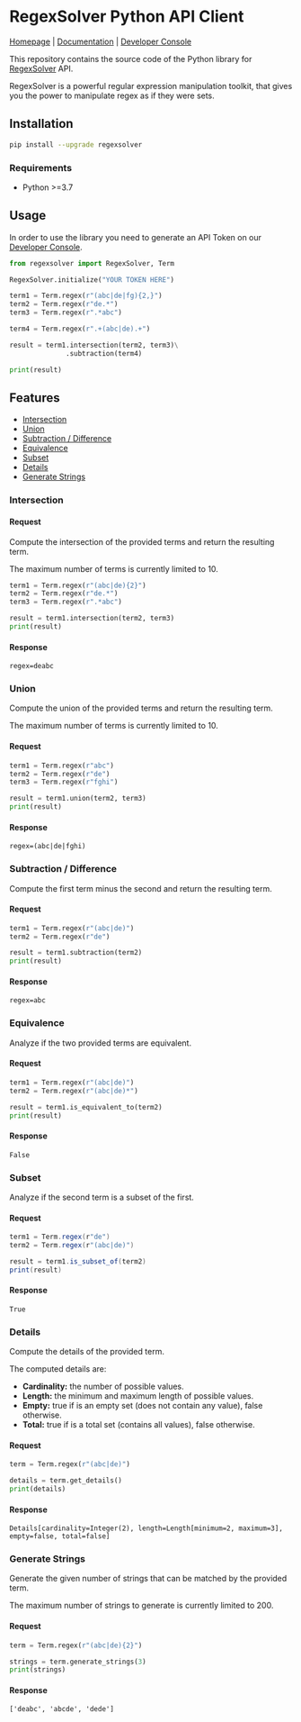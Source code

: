 # RegexSolver Python API Client
[Homepage](https://regexsolver.com) | [Documentation](https://docs.regexsolver.com) | [Developer Console](https://console.regexsolver.com)

This repository contains the source code of the Python library for [RegexSolver](https://regexsolver.com) API.

RegexSolver is a powerful regular expression manipulation toolkit, that gives you the power to manipulate regex as if
they were sets.

## Installation

```sh
pip install --upgrade regexsolver
```

### Requirements

- Python >=3.7

## Usage

In order to use the library you need to generate an API Token on our [Developer Console](https://console.regexsolver.com/).

```python
from regexsolver import RegexSolver, Term

RegexSolver.initialize("YOUR TOKEN HERE")

term1 = Term.regex(r"(abc|de|fg){2,}")
term2 = Term.regex(r"de.*")
term3 = Term.regex(r".*abc")

term4 = Term.regex(r".+(abc|de).+")

result = term1.intersection(term2, term3)\
              .subtraction(term4)

print(result)
```

## Features

- [Intersection](#intersection)
- [Union](#union)
- [Subtraction / Difference](#subtraction--difference)
- [Equivalence](#equivalence)
- [Subset](#subset)
- [Details](#details)
- [Generate Strings](#generate-strings)

### Intersection

#### Request

Compute the intersection of the provided terms and return the resulting term.

The maximum number of terms is currently limited to 10.

```python
term1 = Term.regex(r"(abc|de){2}")
term2 = Term.regex(r"de.*")
term3 = Term.regex(r".*abc")

result = term1.intersection(term2, term3)
print(result)
```

#### Response

```
regex=deabc
```

### Union

Compute the union of the provided terms and return the resulting term.

The maximum number of terms is currently limited to 10.

#### Request

```python
term1 = Term.regex(r"abc")
term2 = Term.regex(r"de")
term3 = Term.regex(r"fghi")

result = term1.union(term2, term3)
print(result)
```

#### Response

```
regex=(abc|de|fghi)
```

### Subtraction / Difference

Compute the first term minus the second and return the resulting term.

#### Request

```python
term1 = Term.regex(r"(abc|de)")
term2 = Term.regex(r"de")

result = term1.subtraction(term2)
print(result)
```

#### Response

```
regex=abc
```

### Equivalence

Analyze if the two provided terms are equivalent.

#### Request

```python
term1 = Term.regex(r"(abc|de)")
term2 = Term.regex(r"(abc|de)*")

result = term1.is_equivalent_to(term2)
print(result)
```

#### Response

```
False
```

### Subset

Analyze if the second term is a subset of the first.

#### Request

```java
term1 = Term.regex(r"de")
term2 = Term.regex(r"(abc|de)")

result = term1.is_subset_of(term2)
print(result)
```

#### Response

```
True
```

### Details

Compute the details of the provided term.

The computed details are:

- **Cardinality:** the number of possible values.
- **Length:** the minimum and maximum length of possible values.
- **Empty:** true if is an empty set (does not contain any value), false otherwise.
- **Total:** true if is a total set (contains all values), false otherwise.

#### Request

```python
term = Term.regex(r"(abc|de)")

details = term.get_details()
print(details)
```

#### Response

```
Details[cardinality=Integer(2), length=Length[minimum=2, maximum=3], empty=false, total=false]
```

### Generate Strings

Generate the given number of strings that can be matched by the provided term.

The maximum number of strings to generate is currently limited to 200.

#### Request

```python
term = Term.regex(r"(abc|de){2}")

strings = term.generate_strings(3)
print(strings)
```

#### Response

```
['deabc', 'abcde', 'dede']
```

